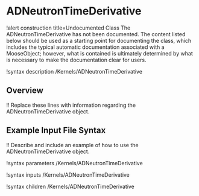 # ADNeutronTimeDerivative

!alert construction title=Undocumented Class
The ADNeutronTimeDerivative has not been documented. The content listed below should be used as a starting point for
documenting the class, which includes the typical automatic documentation associated with a
MooseObject; however, what is contained is ultimately determined by what is necessary to make the
documentation clear for users.

!syntax description /Kernels/ADNeutronTimeDerivative

## Overview

!! Replace these lines with information regarding the ADNeutronTimeDerivative object.

## Example Input File Syntax

!! Describe and include an example of how to use the ADNeutronTimeDerivative object.

!syntax parameters /Kernels/ADNeutronTimeDerivative

!syntax inputs /Kernels/ADNeutronTimeDerivative

!syntax children /Kernels/ADNeutronTimeDerivative
